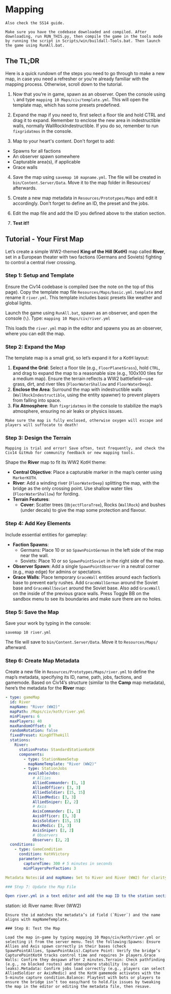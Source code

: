 # Mapping

```admonish tip
Also check the SS14 guide.
```

```admonish info
Make sure you have the codebase downloaded and compiled. After downloading, run RUN_THIS.py, then compile the game in the tools mode by running the script in Scripts/win/buildall-Tools.bat. Then launch the game using RunAll.bat.
```


## The TL;DR

Here is a quick rundown of the steps you need to go through to make a new map, in case you need a refresher or you're already familiar with the mapping process. Otherwise, scroll down to the tutorial.

1. Now that you're in game, spawn as an observer. Open the console using `\` and type `mapping 10 Maps/civ/template.yml`. This will open the template map, which has some presets predefined.

2. Expand the map if you need to, first select a floor tile and hold CTRL and drag it to expand. Remember to enclose the new area in indestructible walls, normally WallRockIndestructible. If you do so, remember to run `fixgridatmos` in the console.

3. Map to your heart's content. Don't forget to add:
  - Spawns for all factions
  - An observer spawn somewhere
  - Capturable area(s), if applicable
  - Grace walls

4. Save the map using `savemap 10 mapname.yml`. The file will be created in `bin/Content.Server/Data`. Move it to the map folder in Resources/ afterwards.

5. Create a new map metadata in `Resources/Prototypes/Maps` and edit it accordingly. Don't forget to define an ID, the preset and the jobs.

6. Edit the map file and add the ID you defined above to the station section.

7. **Test it!!**

## Tutorial - Your First Map

Let’s create a simple WW2-themed **King of the Hill (KotH)** map called **River**, set in a European theater with two factions (Germans and Soviets) fighting to control a central river crossing.

### Step 1: Setup and Template

Ensure the Civ14 codebase is compiled (see the note on the top of this page). Copy the template map file `Resources/Maps/basic.yml.template` and rename it `river.yml`. This template includes basic presets like weather and global lights.

Launch the game using `RunAll.bat`, spawn as an observer, and open the console (`\`). Type: `mapping 10 Maps/civ/river.yml`

This loads the `river.yml` map in the editor and spawns you as an observer, where you can edit the map.

### Step 2: Expand the Map

The template map is a small grid, so let’s expand it for a KotH layout:

1. **Expand the Grid**: Select a floor tile (e.g., `FloorPlanetGrass`), hold `CTRL`, and drag to expand the map to a reasonable size (e.g., 100x100 tiles for a medium map). Ensure the terrain reflects a WW2 battlefield—use grass, dirt, and river tiles (`FloorWaterShallow` and `FloorWaterDeep`).
2. **Enclose the Area**: Surround the map with indestructible walls (`WallRockIndestructible`, using the entity spawner) to prevent players from falling into space.
3. **Fix Atmosphere**: Run `fixgridatmos` in the console to stabilize the map’s atmosphere, ensuring no air leaks or physics issues.

```admonish warning
Make sure the map is fully enclosed, otherwise oxygen will escape and players will suffocate to death!
```

### Step 3: Design the Terrain

```admonish tip
Mapping is trial and error! Save often, test frequently, and check the Civ14 GitHub for community feedback or new mapping tools.
```

Shape the **River** map to fit its WW2 KotH theme:

- **Central Objective**: Place a capturable marker in the map’s center using `MarkerKOTH`.
- **River**: Add a winding river (`FloorWaterDeep`) splitting the map, with the bridge as the only crossing point. Use shallow water tiles (`FloorWaterShallow`) for fording.
- **Terrain Features**:
  - **Cover**: Scatter trees (`ObjectFloraTree`), Rocks (`WallRock`) and bushes (under decals) to give the map some protection and flavour.

### Step 4: Add Key Elements

Include essential entities for gameplay:

- **Faction Spawns**:
  - Germans: Place 10 or so `SpawnPointGerman` in the left side of the map near the wall.
  - Soviets: Place 10 or so `SpawnPointSoviet` in the right side of the map.
- **Observer Spawn**: Add a single `SpawnPointObserver` in a neutral corner (e.g., map edge) for admins or spectators.
- **Grace Walls**: Place temporary `GraceWall` entities around each faction’s base to prevent early rushes. Add `GraceWallGerman` around the Soviet base and `GraceWallSoviet` around the Soviet base. Also add `GraceWall` on the inside of the previous grace walls. Press Toggle BB on the sandbox menu to see its boundaries and make sure there are no holes.

### Step 5: Save the Map

Save your work by typing in the console:

`savemap 10 river.yml`

The file will save to `bin/Content.Server/Data`. Move it to `Resources/Maps/` afterward.

### Step 6: Create Map Metadata

Create a new file in `Resources/Prototypes/Maps/river.yml` to define the map’s metadata, specifying its ID, name, path, jobs, factions, and gamemode. Based on Civ14’s structure (similar to the **Camp** map metadata), here’s the metadata for the **River** map:

```yaml
- type: gameMap
  id: River
  mapName: "River (WW2)"
  mapPath: /Maps/civ/koth/river.yml
  minPlayers: 6
  maxPlayers: 40
  maxRandomOffset: 0
  randomRotation: false
  fixedPreset: KingOfTheHill
  stations:
    River:
      stationProto: StandardStationKotH
      components:
        - type: StationNameSetup
          mapNameTemplate: "River (WW2)"
        - type: StationJobs
          availableJobs:
            # Allies
            AlliedCommander: [1, 1]
            AlliedOfficer: [3, 3]
            AlliedSoldier: [15, 15]
            AlliedMedic: [3, 3]
            AlliedSniper: [2, 2]
            # Axis
            AxisCommander: [1, 1]
            AxisOfficer: [3, 3]
            AxisSoldier: [15, 15]
            AxisMedic: [3, 3]
            AxisSniper: [2, 2]
            # Observers
            Observer: [2, 2]
  conditions:
    - type: GameCondition
      condition: KotHVictory
      parameters:
        captureTime: 300 # 5 minutes in seconds
        minPlayersPerFaction: 3

Metadata Notes:id and mapName: Set to River and River (WW2) for clarity, following the Camp naming convention.mapPath: Points to /Maps/civ/koth/river.yml, assuming a koth subdirectory for organization (similar to Camp’s /Maps/civ/tdm/).minPlayers and maxPlayers: Set to 6 and 40 to support small-to-medium KotH matches, adjustable based on map size.fixedPreset: Set to KingOfTheHill to enable KotH mechanics, unlike Camp’s TDM.stations: Defines a single station (River) with a KotH-specific prototype (StandardStationKotH) and job roles tailored for WW2 (e.g., AlliedCommander, AxisSoldier).availableJobs: Includes WW2-appropriate roles with counts similar to Camp (e.g., 1 commander, 15 soldiers per faction). Job IDs are placeholders; verify in Resources/Prototypes/Entities/Jobs.conditions: Specifies KotH victory conditions (5-minute capture, 3 players per faction minimum), consistent with the tutorial’s design.Checking Metadata: Ensure job IDs (e.g., AlliedSoldier) exist in Resources/Prototypes/Entities/Jobs. Use the console command listmaps to verify the map loads correctly. Check Resources/Prototypes/GamePresets for KingOfTheHill preset details.Common Issues: Incorrect mapPath or undefined job IDs can prevent loading. If the map crashes, check logs in bin/Content.Server/Data/logs or validate YAML syntax.

### Step 7: Update the Map File

Open river.yml in a text editor and add the map ID to the station section to link it with the metadata:

```
station:
  id: River
  name: River (WW2)
```
Ensure the id matches the metadata’s id field (`River`) and the name aligns with mapNameTemplate.

### Step 8: Test the Map

Load the map in-game by typing mapping 10 Maps/civ/koth/river.yml or selecting it from the server menu. Test the following:Spawns: Ensure Allies and Axis spawn correctly in their bases (check SpawnPointAllies, SpawnPointAxis).Capture Point: Verify the bridge’s CapturePointKotH tracks control time and requires 3+ players.Grace Walls: Confirm they despawn after 2 minutes.Terrain: Check pathfinding (e.g., no blocked routes) and atmosphere stability (no air leaks).Metadata: Confirm jobs load correctly (e.g., players can select AlliedSoldier or AxisMedic) and the KotH gamemode activates with the 5-minute capture condition.Balance: Playtest with bots or players to ensure the bridge isn’t too easy/hard to hold.Fix issues by tweaking the map in the editor or editing the metadata file, then resave.